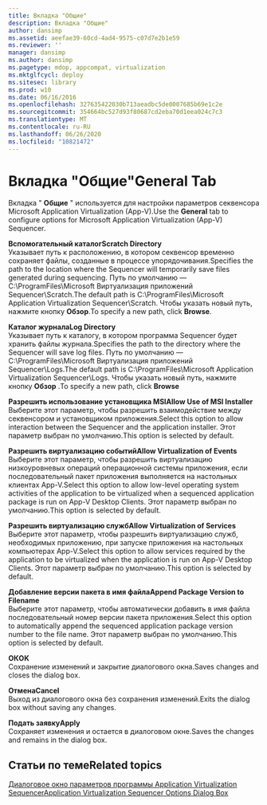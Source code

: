 ```yaml
---
title: Вкладка "Общие"
description: Вкладка "Общие"
author: dansimp
ms.assetid: aeefae39-60cd-4ad4-9575-c07d7e2b1e59
ms.reviewer: ''
manager: dansimp
ms.author: dansimp
ms.pagetype: mdop, appcompat, virtualization
ms.mktglfcycl: deploy
ms.sitesec: library
ms.prod: w10
ms.date: 06/16/2016
ms.openlocfilehash: 327635422030b713aeadbc5de0007685b69e1c2e
ms.sourcegitcommit: 354664bc527d93f80687cd2eba70d1eea024c7c3
ms.translationtype: MT
ms.contentlocale: ru-RU
ms.lasthandoff: 06/26/2020
ms.locfileid: "10821472"
---
```

# <span data-ttu-id="137e5-103">Вкладка "Общие"</span><span class="sxs-lookup"><span data-stu-id="137e5-103">General Tab</span></span>


<span data-ttu-id="137e5-104">Вкладка " **Общие** " используется для настройки параметров секвенсора Microsoft Application Virtualization (App-V).</span><span class="sxs-lookup"><span data-stu-id="137e5-104">Use the **General** tab to configure options for Microsoft Application Virtualization (App-V) Sequencer.</span></span>

<a href="" id="scratch-directory"></a>**<span data-ttu-id="137e5-105">Вспомогательный каталог</span><span class="sxs-lookup"><span data-stu-id="137e5-105">Scratch Directory</span></span>**  
<span data-ttu-id="137e5-106">Указывает путь к расположению, в котором секвенсор временно сохраняет файлы, созданные в процессе упорядочивания.</span><span class="sxs-lookup"><span data-stu-id="137e5-106">Specifies the path to the location where the Sequencer will temporarily save files generated during sequencing.</span></span> <span data-ttu-id="137e5-107">Путь по умолчанию — C:\\ProgramFiles\\Microsoft Виртуализация приложений Sequencer\\Scratch.</span><span class="sxs-lookup"><span data-stu-id="137e5-107">The default path is C:\\ProgramFiles\\Microsoft Application Virtualization Sequencer\\Scratch.</span></span> <span data-ttu-id="137e5-108">Чтобы указать новый путь, нажмите кнопку **Обзор**.</span><span class="sxs-lookup"><span data-stu-id="137e5-108">To specify a new path, click **Browse**.</span></span>

<a href="" id="log-directory"></a>**<span data-ttu-id="137e5-109">Каталог журнала</span><span class="sxs-lookup"><span data-stu-id="137e5-109">Log Directory</span></span>**  
<span data-ttu-id="137e5-110">Указывает путь к каталогу, в котором программа Sequencer будет хранить файлы журнала.</span><span class="sxs-lookup"><span data-stu-id="137e5-110">Specifies the path to the directory where the Sequencer will save log files.</span></span> <span data-ttu-id="137e5-111">Путь по умолчанию — C:\\ProgramFiles\\Microsoft Виртуализация приложений Sequencer\\Logs.</span><span class="sxs-lookup"><span data-stu-id="137e5-111">The default path is C:\\ProgramFiles\\Microsoft Application Virtualization Sequencer\\Logs.</span></span> <span data-ttu-id="137e5-112">Чтобы указать новый путь, нажмите кнопку **Обзор** .</span><span class="sxs-lookup"><span data-stu-id="137e5-112">To specify a new path, click **Browse**</span></span>

<a href="" id="allow-use-of-msi-installer"></a>**<span data-ttu-id="137e5-113">Разрешить использование установщика MSI</span><span class="sxs-lookup"><span data-stu-id="137e5-113">Allow Use of MSI Installer</span></span>**  
<span data-ttu-id="137e5-114">Выберите этот параметр, чтобы разрешить взаимодействие между секвенсором и установщиком приложения.</span><span class="sxs-lookup"><span data-stu-id="137e5-114">Select this option to allow interaction between the Sequencer and the application installer.</span></span> <span data-ttu-id="137e5-115">Этот параметр выбран по умолчанию.</span><span class="sxs-lookup"><span data-stu-id="137e5-115">This option is selected by default.</span></span>

<a href="" id="allow-virtualization-of-events"></a>**<span data-ttu-id="137e5-116">Разрешить виртуализацию событий</span><span class="sxs-lookup"><span data-stu-id="137e5-116">Allow Virtualization of Events</span></span>**  
<span data-ttu-id="137e5-117">Выберите этот параметр, чтобы разрешить виртуализацию низкоуровневых операций операционной системы приложения, если последовательный пакет приложения выполняется на настольных клиентах App-V.</span><span class="sxs-lookup"><span data-stu-id="137e5-117">Select this option to allow low-level operating system activities of the application to be virtualized when a sequenced application package is run on App-V Desktop Clients.</span></span> <span data-ttu-id="137e5-118">Этот параметр выбран по умолчанию.</span><span class="sxs-lookup"><span data-stu-id="137e5-118">This option is selected by default.</span></span>

<a href="" id="allow-virtualization-of-services"></a>**<span data-ttu-id="137e5-119">Разрешить виртуализацию служб</span><span class="sxs-lookup"><span data-stu-id="137e5-119">Allow Virtualization of Services</span></span>**  
<span data-ttu-id="137e5-120">Выберите этот параметр, чтобы разрешить виртуализацию служб, необходимых приложению, при запуске приложения на настольных компьютерах App-V.</span><span class="sxs-lookup"><span data-stu-id="137e5-120">Select this option to allow services required by the application to be virtualized when the application is run on App-V Desktop Clients.</span></span> <span data-ttu-id="137e5-121">Этот параметр выбран по умолчанию.</span><span class="sxs-lookup"><span data-stu-id="137e5-121">This option is selected by default.</span></span>

<a href="" id="append-package-version-to-filename"></a>**<span data-ttu-id="137e5-122">Добавление версии пакета в имя файла</span><span class="sxs-lookup"><span data-stu-id="137e5-122">Append Package Version to Filename</span></span>**  
<span data-ttu-id="137e5-123">Выберите этот параметр, чтобы автоматически добавить в имя файла последовательный номер версии пакета приложения.</span><span class="sxs-lookup"><span data-stu-id="137e5-123">Select this option to automatically append the sequenced application package version number to the file name.</span></span> <span data-ttu-id="137e5-124">Этот параметр выбран по умолчанию.</span><span class="sxs-lookup"><span data-stu-id="137e5-124">This option is selected by default.</span></span>

<a href="" id="ok"></a>**<span data-ttu-id="137e5-125">ОК</span><span class="sxs-lookup"><span data-stu-id="137e5-125">OK</span></span>**  
<span data-ttu-id="137e5-126">Сохранение изменений и закрытие диалогового окна.</span><span class="sxs-lookup"><span data-stu-id="137e5-126">Saves changes and closes the dialog box.</span></span>

<a href="" id="cancel"></a>**<span data-ttu-id="137e5-127">Отмена</span><span class="sxs-lookup"><span data-stu-id="137e5-127">Cancel</span></span>**  
<span data-ttu-id="137e5-128">Выход из диалогового окна без сохранения изменений.</span><span class="sxs-lookup"><span data-stu-id="137e5-128">Exits the dialog box without saving any changes.</span></span>

<a href="" id="apply"></a>**<span data-ttu-id="137e5-129">Подать заявку</span><span class="sxs-lookup"><span data-stu-id="137e5-129">Apply</span></span>**  
<span data-ttu-id="137e5-130">Сохраняет изменения и остается в диалоговом окне.</span><span class="sxs-lookup"><span data-stu-id="137e5-130">Saves the changes and remains in the dialog box.</span></span>

## <span data-ttu-id="137e5-131">Статьи по теме</span><span class="sxs-lookup"><span data-stu-id="137e5-131">Related topics</span></span>


[<span data-ttu-id="137e5-132">Диалоговое окно параметров программы Application Virtualization Sequencer</span><span class="sxs-lookup"><span data-stu-id="137e5-132">Application Virtualization Sequencer Options Dialog Box</span></span>](application-virtualization-sequencer-options-dialog-box.md)

 

 





